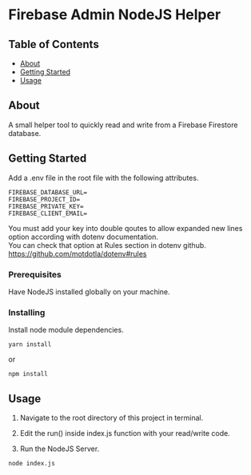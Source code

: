 # Firebase Admin NodeJS Helper

## Table of Contents

- [About](#about)
- [Getting Started](#-getting-started)
- [Usage](#usage)

## About

A small helper tool to quickly read and write from a Firebase Firestore database.

## Getting Started

Add a .env file in the root file with the following attributes.
```
FIREBASE_DATABASE_URL=
FIREBASE_PROJECT_ID=
FIREBASE_PRIVATE_KEY=
FIREBASE_CLIENT_EMAIL=
```

You must add your key into double qoutes to allow expanded new lines option according with dotenv documentation.\
You can check that option at Rules section in dotenv github.\
https://github.com/motdotla/dotenv#rules  

### Prerequisites

Have NodeJS installed globally on your machine.

### Installing

Install node module dependencies.

```
yarn install
```

or

```
npm install
```

## Usage

1. Navigate to the root directory of this project in terminal.
2. Edit the run() inside index.js function with your read/write code.

3. Run the NodeJS Server.
```
node index.js
```